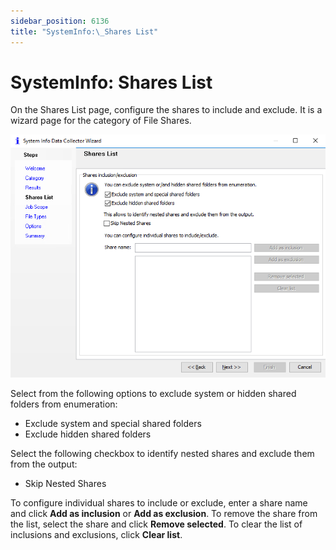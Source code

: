 ```yaml
---
sidebar_position: 6136
title: "SystemInfo:\_Shares List"
---
```


# SystemInfo: Shares List

On the Shares List page, configure the shares to include and exclude. It is a wizard page for the category of File Shares.

![System Info Data Collector Wizard Shares List page](../../../../../../../static/images/AccessAnalyzer_12.0/Content/Resources/Images/EnterpriseAuditor/Admin/DataCollector/SystemInfo/SharesList.png "System Info Data Collector Wizard Shares List page")

Select from the following options to exclude system or hidden shared folders from enumeration:

* Exclude system and special shared folders
* Exclude hidden shared folders

Select the following checkbox to identify nested shares and exclude them from the output:

* Skip Nested Shares

To configure individual shares to include or exclude, enter a share name and click **Add as inclusion** or **Add as exclusion**. To remove the share from the list, select the share and click **Remove selected**. To clear the list of inclusions and exclusions, click **Clear list**.